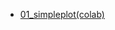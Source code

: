 - [01_simpleplot(colab)](https://colab.research.google.com/drive/1eprPD664L89bwG1yoTxONovzXPMYjHjC?authuser=0#scrollTo=He4zq96-I5gV)
